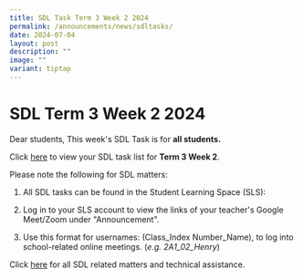 ```yaml
---
title: SDL Task Term 3 Week 2 2024
permalink: /announcements/news/sdltasks/
date: 2024-07-04
layout: post
description: ""
image: ""
variant: tiptap
---
```

<h1>SDL Term 3 Week 2 2024</h1>
<p>Dear students, This week's SDL Task is for <strong>all students.</strong>
</p>
<p>Click <a href="https://docs.google.com/spreadsheets/d/e/2PACX-1vTjkXgG0aHpyyCxJAiWE2A4RLXUWrxUeaIroApCS4-RFNspcryVZ_i0kwqPlcnbBliNBqM4daKU0J9f/pubhtml" rel="noopener noreferrer nofollow" target="_blank">here</a> to
view your SDL task list for <strong>Term 3 Week 2</strong>.</p>
<p>Please note the following for SDL matters:</p>
<ol data-tight="true" class="tight">
<li>
<p>All SDL tasks can be found in the Student Learning Space (SLS):</p>
</li>
<li>
<p>Log in to your SLS account to view the links of your teacher's Google
Meet/Zoom under "Announcement".</p>
</li>
<li>
<p>Use this format for usernames: (Class_Index Number_Name), to log into
school-related online meetings. (<em>e.g. 2A1_02_Henry</em>)</p>
</li>
</ol>
<p>Click <a href="https://www.bukitbatoksec.moe.edu.sg/useful-resources/Students/fhbl-seek-discover-and-learn-sdl-fhbl-matters/" rel="noopener noreferrer nofollow" target="_blank">here</a> for
all SDL related matters and technical assistance.</p>